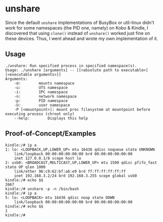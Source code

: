 # unshare
Since the default `unshare` implementations of BusyBox or util-linux didn't work for some namespaces (the PID one, namely) on Kobo & Kindle, I discovered that using `clone()` instead of `unshare()` worked just fine on these devices. Thus, I went ahead and wrote my own implementation of it.
## Usage
```
./unshare: Run specified process in specified namespace(s).
Usage: ./unshare [arguments] -- [[<absolute path to executable>] [<executable arguments>]]
Arguments:
	-m:		   mounts namespace
	-u:		   UTS namespace
	-i:		   IPC namespace
	-n:		   network namespace
	-p:		   PID namespace
	-U:		   user namespace
	-P [<mountpoint>]: mount proc filesystem at mountpoint before executing process (chroot only)
	--help:		   Displays this help
```
## Proof-of-Concept/Examples
```
kindle:/# ip a
1: lo: <LOOPBACK,UP,LOWER_UP> mtu 16436 qdisc noqueue state UNKNOWN 
    link/loopback 00:00:00:00:00:00 brd 00:00:00:00:00:00
    inet 127.0.0.1/8 scope host lo
2: usb0: <BROADCAST,MULTICAST,UP,LOWER_UP> mtu 1500 qdisc pfifo_fast state UP qlen 1000
    link/ether 96:c9:62:bf:a6:e9 brd ff:ff:ff:ff:ff:ff
    inet 192.168.3.2/24 brd 192.168.3.255 scope global usb0
kindle:/# echo $$
2667
kindle:/# unshare -p -n /bin/bash
kindle:/# ip a
5: lo: <LOOPBACK> mtu 16436 qdisc noop state DOWN 
    link/loopback 00:00:00:00:00:00 brd 00:00:00:00:00:00
kindle:/# echo $$
1
kindle:/#
```
